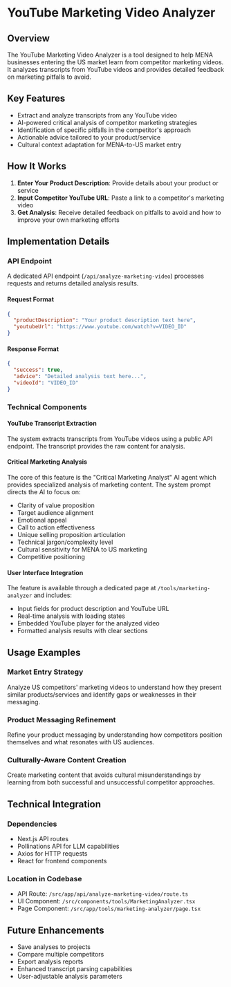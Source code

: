# YouTube Marketing Video Analyzer

## Overview
The YouTube Marketing Video Analyzer is a tool designed to help MENA businesses entering the US market learn from competitor marketing videos. It analyzes transcripts from YouTube videos and provides detailed feedback on marketing pitfalls to avoid.

## Key Features
- Extract and analyze transcripts from any YouTube video
- AI-powered critical analysis of competitor marketing strategies
- Identification of specific pitfalls in the competitor's approach
- Actionable advice tailored to your product/service
- Cultural context adaptation for MENA-to-US market entry

## How It Works
1. **Enter Your Product Description**: Provide details about your product or service
2. **Input Competitor YouTube URL**: Paste a link to a competitor's marketing video
3. **Get Analysis**: Receive detailed feedback on pitfalls to avoid and how to improve your own marketing efforts

## Implementation Details

### API Endpoint
A dedicated API endpoint (`/api/analyze-marketing-video`) processes requests and returns detailed analysis results.

#### Request Format
```json
{
  "productDescription": "Your product description text here",
  "youtubeUrl": "https://www.youtube.com/watch?v=VIDEO_ID"
}
```

#### Response Format
```json
{
  "success": true,
  "advice": "Detailed analysis text here...",
  "videoId": "VIDEO_ID"
}
```

### Technical Components

#### YouTube Transcript Extraction
The system extracts transcripts from YouTube videos using a public API endpoint. The transcript provides the raw content for analysis.

#### Critical Marketing Analysis
The core of this feature is the "Critical Marketing Analyst" AI agent which provides specialized analysis of marketing content. The system prompt directs the AI to focus on:

- Clarity of value proposition
- Target audience alignment
- Emotional appeal
- Call to action effectiveness
- Unique selling proposition articulation
- Technical jargon/complexity level
- Cultural sensitivity for MENA to US marketing
- Competitive positioning

#### User Interface Integration
The feature is available through a dedicated page at `/tools/marketing-analyzer` and includes:
- Input fields for product description and YouTube URL
- Real-time analysis with loading states
- Embedded YouTube player for the analyzed video
- Formatted analysis results with clear sections

## Usage Examples

### Market Entry Strategy
Analyze US competitors' marketing videos to understand how they present similar products/services and identify gaps or weaknesses in their messaging.

### Product Messaging Refinement
Refine your product messaging by understanding how competitors position themselves and what resonates with US audiences.

### Culturally-Aware Content Creation
Create marketing content that avoids cultural misunderstandings by learning from both successful and unsuccessful competitor approaches.

## Technical Integration

### Dependencies
- Next.js API routes
- Pollinations API for LLM capabilities
- Axios for HTTP requests
- React for frontend components

### Location in Codebase
- API Route: `/src/app/api/analyze-marketing-video/route.ts`
- UI Component: `/src/components/tools/MarketingAnalyzer.tsx`
- Page Component: `/src/app/tools/marketing-analyzer/page.tsx`

## Future Enhancements
- Save analyses to projects
- Compare multiple competitors
- Export analysis reports
- Enhanced transcript parsing capabilities
- User-adjustable analysis parameters 